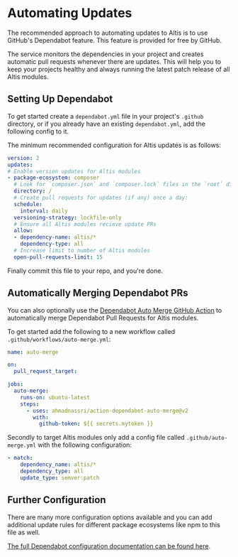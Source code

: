 # Automating Updates

The recommended approach to automating updates to Altis is to use GitHub's Dependabot feature. This feature is provided for free by GitHub.

The service monitors the dependencies in your project and creates automatic pull requests whenever there are updates. This will help you to keep your projects healthy and always running the latest patch release of all Altis modules.

## Setting Up Dependabot

To get started create a `dependabot.yml` file in your project's `.github` directory, or if you already have an existing `dependabot.yml`, add the following config to it.

The minimum recommended configuration for Altis updates is as follows:

```yaml
version: 2
updates:
# Enable version updates for Altis modules
- package-ecosystem: composer
  # Look for `composer.json` and `composer.lock` files in the `root` directory
  directory: /
  # Create pull requests for updates (if any) once a day:
  schedule:
    interval: daily
  versioning-strategy: lockfile-only
  # Ensure all Altis modules recieve update PRs
  allow:
  - dependency-name: altis/*
    dependency-type: all
  # Increase limit to number of Altis modules
  open-pull-requests-limit: 15
```

Finally commit this file to your repo, and you're done.

## Automatically Merging Dependabot PRs

You can also optionally use the [Dependabot Auto Merge GitHub Action](https://github.com/marketplace/actions/dependabot-auto-merge) to automatically merge Dependabot Pull Requests for Altis modules.

To get started add the following to a new workflow called `.github/workflows/auto-merge.yml`:

```yaml
name: auto-merge

on:
  pull_request_target:

jobs:
  auto-merge:
    runs-on: ubuntu-latest
    steps:
      - uses: ahmadnassri/action-dependabot-auto-merge@v2
        with:
          github-token: ${{ secrets.mytoken }}
```

Secondly to target Altis modules only add a config file called `.github/auto-merge.yml` with the following configuration:

```yaml
- match:
    dependency_name: altis/*
    dependency_type: all
    update_type: semver:patch
```

## Further Configuration

There are many more configuration options available and you can add additional update rules for different package ecosystems like npm to this file as well.

[The full Dependabot configuration documentation can be found here](https://help.github.com/en/github/administering-a-repository/configuration-options-for-dependency-updates).
